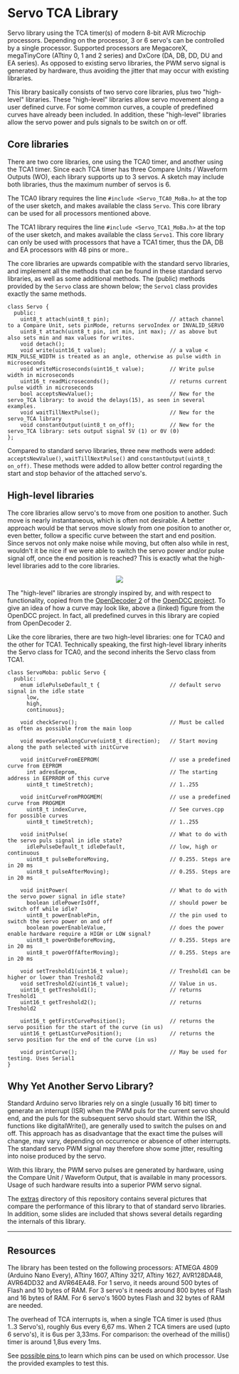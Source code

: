 # <a name="Servo_TCA"></a>Servo TCA Library #

Servo library using the TCA timer(s) of modern 8-bit AVR Microchip processors. Depending on the processor, 3 or 6 servo's can be controlled by a single processor. Supported processors are MegacoreX, megaTinyCore (ATtiny 0, 1 and 2 series) and DxCore (DA, DB, DD, DU and EA series). As opposed to existing servo libraries, the PWM servo signal is  generated by hardware, thus avoiding the jitter that may occur with existing libraries.

This library basically consists of two servo core libraries, plus two "high-level" libraries. These "high-level" libraries allow servo movement along a user defined curve. For some common curves, a couple of predefined curves have already been included. In addition, these "high-level" libraries allow the servo power and puls signals to be switch on or off.  

## Core libraries ##
There are two core libraries, one using the TCA0 timer, and another using the TCA1 timer.
Since each TCA timer has three Compare Units / Waveform Outputs (WO), each library supports up to 3 servos.
A sketch may include both libraries, thus the maximum number of servos is 6.

The TCA0 library requires the line `#include <Servo_TCA0_MoBa.h>` at the top of the user sketch, and makes available the class `Servo`. This core library can be used for all processors mentioned above.

The TCA1 library requires the line `#include <Servo_TCA1_MoBa.h>` at the top of the user sketch, and makes available the class `Servo1`. This core library can only be used with processors that have a TCA1 timer, thus the DA, DB and EA processors with 48 pins or more..  


The core libraries are upwards compatible with the standard servo libraries, and implement all the methods that can be found in these standard servo libraries, as well as some additional methods. The (public) methods provided by the `Servo` class are shown below; the `Servo1` class provides exactly the same methods.

    class Servo {
      public:
        uint8_t attach(uint8_t pin);                   // attach channel to a Compare Unit, sets pinMode, returns servoIndex or INVALID_SERVO
        uint8_t attach(uint8_t pin, int min, int max); // as above but also sets min and max values for writes.
        void detach();
        void write(uint16_t value);                    // a value < MIN_PULSE_WIDTH is treated as an angle, otherwise as pulse width in microseconds
        void writeMicroseconds(uint16_t value);        // Write pulse width in microseconds
        uint16_t readMicroseconds();                   // returns current pulse width in microseconds
        bool acceptsNewValue();                        // New for the servo_TCA library: to avoid the delays(15), as seen in several examples.
        void waitTillNextPulse();                      // New for the servo_TCA library
        void constantOutput(uint8_t on_off);           // New for the servo_TCA library: sets output signal 5V (1) or 0V (0)
    };

Compared to standard servo libraries, three new methods were added: `acceptsNewValue()`, `waitTillNextPulse()` and `constantOutput(uint8_t on_off)`. These methods were added to allow better control regarding the start and stop behavior of the attached servo's.


## High-level libraries ##
The core libraries allow servo's to move from one position to another. Such move is nearly instantaneous, which is often not desirable. A better approach would be that servos move slowly from one position to another or, even better, follow a specific curve between the start and end position. Since servos not only make noise while moving, but often also while in rest, wouldn't it be nice if we were able to switch the servo power and/or pulse signal off, once the end position is reached? This is exactly what the high-level libraries add to the core libraries.

<div style="text-align:center"><img src="https://www.opendcc.de/elektronik/opendecoder/curve_hp1p.gif" /></div>

The "high-level" libraries are strongly inspired by, and with respect to functionality, copied from the [OpenDecoder 2](https://www.opendcc.de/elektronik/opendecoder/opendecoder_sw_servo.html) of the [OpenDCC project](https://www.opendcc.de/index.html). To give an idea of how a curve may look like, above a (linked) figure from the OpenDCC project. In fact, all predefined curves in this library are copied from OpenDecoder 2.

Like the core libraries, there are two high-level libraries: one for TCA0 and the other for TCA1. Technically speaking, the first high-level library inherits the Servo class for TCA0, and the second inherits the Servo class from TCA1.

    class ServoMoba: public Servo {
      public:
        enum idlePulseDefault_t {                      // default servo signal in the idle state
          low,  
          high,
          continuous};

        void checkServo();                             // Must be called as often as possible from the main loop

        void moveServoAlongCurve(uint8_t direction);   // Start moving along the path selected with initCurve

        void initCurveFromEEPROM(                      // use a predefined curve from EEPROM
          int adresEeprom,                             // The starting address in EEPRROM of this curve
          uint8_t timeStretch);                        // 1..255

        void initCurveFromPROGMEM(                     // use a predefined curve from PROGMEM
          uint8_t indexCurve,                          // See curves.cpp for possible curves
          uint8_t timeStretch);                        // 1..255

        void initPulse(                                // What to do with the servo puls signal in idle state?
          idlePulseDefault_t idleDefault,              // low, high or continuous
          uint8_t pulseBeforeMoving,                   // 0.255. Steps are in 20 ms
          uint8_t pulseAfterMoving);                   // 0.255. Steps are in 20 ms

        void initPower(                                // What to do with the servo power signal in idle state?
          boolean idlePowerIsOff,                      // should power be switch off while idle?
          uint8_t powerEnablePin,                      // the pin used to switch the servo power on and off
          boolean powerEnableValue,                    // does the power enable hardware require a HIGH or LOW signal?
          uint8_t powerOnBeforeMoving,                 // 0.255. Steps are in 20 ms
          uint8_t powerOffAfterMoving);                // 0.255. Steps are in 20 ms

        void setTreshold1(uint16_t value);             // Treshold1 can be higher or lower than Treshold2
        void setTreshold2(uint16_t value);             // Value in us.
        uint16_t getTreshold1();                       // returns Treshold1
        uint16_t getTreshold2();                       // returns Treshold2

        uint16_t getFirstCurvePosition();              // returns the servo position for the start of the curve (in us)
        uint16_t getLastCurvePosition();               // returns the servo position for the end of the curve (in us)
        
        void printCurve();                             // May be used for testing. Uses Serial1
    }

## Why Yet Another Servo Library? ##
Standard Arduino servo libraries rely on a single (usually 16 bit) timer to generate an interrupt (ISR) when the PWM puls for the current servo should end, and the puls for the subsequent servo should start. Within the ISR, functions like digitalWrite(), are generally used to switch the pulses on and off. This approach has as disadvantage that the exact time the pulses will change, may vary, depending on occurrence or absence of other interrupts. The standard servo PWM signal may therefore show some jitter, resulting into noise produced by the servo.

With this library, the PWM servo pulses are generated by hardware, using the Compare Unit / Waveform Output, that is available in many processors. Usage of such hardware results into a superior PWM servo signal.

The [extras](extras/) directory of this repository contains several pictures that compare the performance of this library to that of standard servo libraries. In addition, some slides are included that shows several details regarding the internals of this library.

___
## Resources
The library has been tested on the following processors: ATMEGA 4809 (Arduino Nano Every), ATtiny 1607, ATtiny 3217, ATtiny 1627, AVR128DA48, AVR64DD32 and AVR64EA48. For 1 servo, it needs around 500 bytes of Flash and 10 bytes of RAM. For 3 servo's it needs around 800 bytes of Flash and 16 bytes of RAM. For 6 servo's 1600 bytes Flash and 32 bytes of RAM are needed.

The overhead of TCA interrupts is, when a single TCA timer is used (thus 1..3 Servo's), roughly 6us every 6,67 ms. When 2 TCA timers are used (upto 6 servo's), it is 6us per 3,33ms.
For comparison: the overhead of the millis() timer is around 1,8us every 1ms.

See [possible pins ](extras/ProcessorsAndPins.md) to learn which pins can be used on which processor. Use the provided examples to test this.

